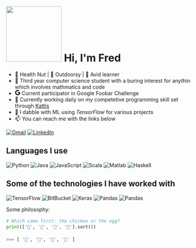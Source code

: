 <!--
**fr3632ho/fr3632ho** is a ✨ _special_ ✨ repository because its `README.md` (this file) appears on your GitHub profile.

Here are some ideas to get you started:

- 🔭 I’m currently working on ...
- 🌱 I’m currently learning ...
- 👯 I’m looking to collaborate on ...
- 🤔 I’m looking for help with ...
- 💬 Ask me about ...
- 📫 How to reach me: ...
- ⚡ Fun fact: ...
-->

# <img aling="left" src="https://github.com/fr3632ho/fr3632ho/blob/master/gifs/fourier1.gif" width=150 height=150> Hi, I'm Fred 
- :black_square_button: Health Nut | :white_square_button: Outdoorsy  | :black_square_button: Avid learner  
- :school_satchel: Third year computer science student with a buring interest for anythin which involves mathmatics and code  
- <img aling="left" src="https://github.com/fr3632ho/fr3632ho/blob/master/svg/google.svg" width=14 height=14> Current participator in Google Foobar Challenge
- :blue_book: Currently working daily on my competetive programming skill set through [Kattis](https://open.kattis.com/users/fr3632ho)
- :robot: I dabble with ML using *TensorFlow* for various projects
- :mailbox: You can reach me with the links below

[![Gmail](https://img.shields.io/badge/-GMAIL-D14836?style=for-the-badge&logo=gmail&logoColor=white)](mailto:fredrik.dannert@gmail.com)
[![LinkedIn](https://img.shields.io/badge/-LINKEDIN-0077B5?style=for-the-badge&logo=linkedin&logoColor=white)](https://www.linkedin.com/in/fredrikhd/)

## Languages I use
![Python](https://img.shields.io/badge/-Python-000000?style=flat&logo=python)
![Java](https://img.shields.io/badge/-Java-000000?style=flat&logo=java)
![JavaScript](https://img.shields.io/badge/-JavaScript-000000?style=flat&logo=javascript)
![Scala](https://img.shields.io/badge/-Scala-000000?style=flat&logo=scala)
![Matlab](https://img.shields.io/badge/-Matlab-000000?style=flat&logo=matlab)
![Haskell](https://img.shields.io/badge/-Haskell-100000?style=flat&logo=haskell)

## Some of the technologies I have worked with
![TensorFlow](https://img.shields.io/badge/-TensorFlow-222222?style=flat&logo=TensorFlow&logoColor=red)
![BitBucket](https://img.shields.io/badge/-BitBucket-222222?style=flat&logo=BitBucket&logoColor=blue)
![Keras](https://img.shields.io/badge/-Keras-222222?style=flat&logo=Keras&logoColor=white)
![Pandas](https://img.shields.io/badge/-Pandas-222222?style=flat&logo=Pandas&logoColor=white)
![Pandas](https://img.shields.io/badge/-Numpy-222222?style=flat&logo=Numpy&logoColor=yellow)

Some philosophy:
```python
# Which came first: the chicken or the egg?
print(['🥚', '🐣', '🐥', '🐔'].sort())

>>> [ '🐔', '🐣', '🐥', '🥚' ]
```

